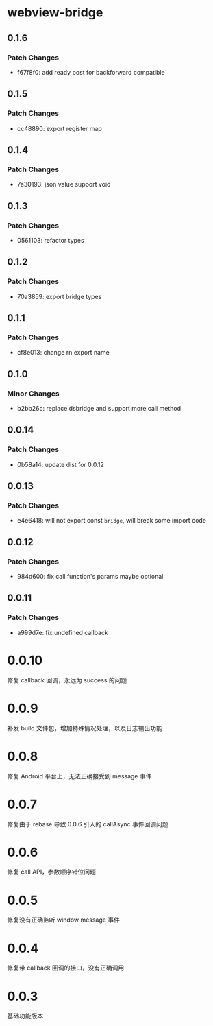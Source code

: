 # webview-bridge

## 0.1.6

### Patch Changes

- f67f8f0: add ready post for backforward compatible

## 0.1.5

### Patch Changes

- cc48890: export register map

## 0.1.4

### Patch Changes

- 7a30193: json value support void

## 0.1.3

### Patch Changes

- 0561103: refactor types

## 0.1.2

### Patch Changes

- 70a3859: export bridge types

## 0.1.1

### Patch Changes

- cf8e013: change rn export name

## 0.1.0

### Minor Changes

- b2bb26c: replace dsbridge and support more call method

## 0.0.14

### Patch Changes

- 0b58a14: update dist for 0.0.12

## 0.0.13

### Patch Changes

- e4e6418: will not export const `bridge`, will break some import code

## 0.0.12

### Patch Changes

- 984d600: fix call function's params maybe optional

## 0.0.11

### Patch Changes

- a999d7e: fix undefined callback

# 0.0.10

修复 callback 回调，永远为 success 的问题

# 0.0.9

补发 build 文件包，增加特殊情况处理，以及日志输出功能

# 0.0.8

修复 Android 平台上，无法正确接受到 message 事件

# 0.0.7

修复由于 rebase 导致 0.0.6 引入的 callAsync 事件回调问题

# 0.0.6

修复 call API，参数顺序错位问题

# 0.0.5

修复没有正确监听 window message 事件

# 0.0.4

修复带 callback 回调的接口，没有正确调用

# 0.0.3

基础功能版本
